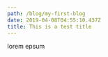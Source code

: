 ```yaml
---
path: /blog/my-first-blog
date: 2019-04-08T04:55:10.437Z
title: This is a test title
---
```

lorem epsum
